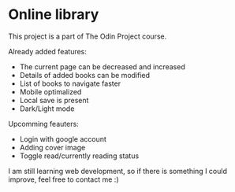 # Online library

This project is a part of The Odin Project course.

Already added features:
- The current page can be decreased and increased
- Details of added books can be modified
- List of books to navigate faster
- Mobile optimalized
- Local save is present
- Dark/Light mode

Upcomming feauters:
- Login with google account
- Adding cover image
- Toggle read/currently reading status

I am still learning web development, so if there is something I could improve, feel free to contact me :)
